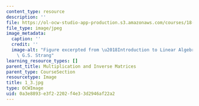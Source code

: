 ```yaml
---
content_type: resource
description: ''
file: https://ol-ocw-studio-app-production.s3.amazonaws.com/courses/18-06sc-linear-algebra-fall-2011/0a3e8893e3f22202f4e33d2946af22a2_1_3.jpg
file_type: image/jpeg
image_metadata:
  caption: ''
  credit: ''
  image-alt: "Figure excerpted from \u2018Introduction to Linear Algebra\u2019 by\
    \ G.S. Strang"
learning_resource_types: []
parent_title: Multiplication and Inverse Matrices
parent_type: CourseSection
resourcetype: Image
title: 1_3.jpg
type: OCWImage
uid: 0a3e8893-e3f2-2202-f4e3-3d2946af22a2
---
```

